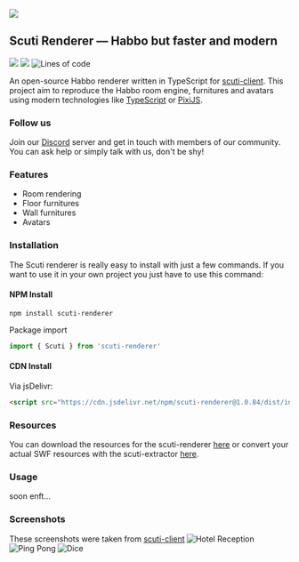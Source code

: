 ![](https://zupimages.net/up/20/26/jo6y.png)

## Scuti Renderer — Habbo but faster and modern

[![](https://dcbadge.vercel.app/api/server/tKXnzSR?style=flat&theme=plastic)](https://discord.gg/tKXnzSR)
![](https://img.shields.io/npm/v/scuti-renderer?color=yellow&label=version&logo=npm&style=clear)
![Lines of code](https://img.shields.io/tokei/lines/github/kozennnn/scuti-renderer?color=yellow&logo=github)

An open-source Habbo renderer written in TypeScript for [scuti-client](https://github.com/kozennnn/scuti-client). This project aim to reproduce the Habbo room engine, furnitures and avatars using modern technologies like [TypeScript](https://github.com/microsoft/TypeScript) or [PixiJS](https://github.com/pixijs/pixijs).

### Follow us

Join our [Discord](https://discord.gg/s6fQAPt) server and get in touch with members of our community. You can ask help or simply talk with us, don't be shy!

### Features

- Room rendering
- Floor furnitures
- Wall furnitures
- Avatars

### Installation

The Scuti renderer is really easy to install with just a few commands.
If you want to use it in your own project you just have to use this command:

#### NPM Install

```shell
npm install scuti-renderer
```

Package import

```js
import { Scuti } from 'scuti-renderer'
```

#### CDN Install

Via jsDelivr:

```html
<script src="https://cdn.jsdelivr.net/npm/scuti-renderer@1.0.84/dist/index.min.js"></script>
```

### Resources

You can download the resources for the scuti-renderer [here](https://github.com/kozennnn/scuti-resources) or convert your actual SWF resources with the scuti-extractor [here](https://github.com/kozennnn/scuti-extractor).

### Usage

soon enft...

### Screenshots

These screenshots were taken from [scuti-client](https://github.com/kozennnn/scuti-client)
![Hotel Reception](https://media.discordapp.net/attachments/724222275104276540/1008490888344903710/unknown.png?width=1103&height=676)
![Ping Pong](https://j.gifs.com/99m4Rz.gif)
![Dice](https://j.gifs.com/w0lJ9r.gif)
